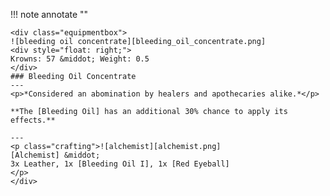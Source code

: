 !!! note annotate ""

    <div class="equipmentbox">
    ![bleeding oil concentrate][bleeding_oil_concentrate.png]
    <div style="float: right;">
    Krowns: 57 &middot; Weight: 0.5
    </div>
    ### Bleeding Oil Concentrate
    ---
    <p>*Considered an abomination by healers and apothecaries alike.*</p>

    **The [Bleeding Oil] has an additional 30% chance to apply its effects.**

    ---
    <p class="crafting">![alchemist][alchemist.png] 
    [Alchemist] &middot; 
    3x Leather, 1x [Bleeding Oil I], 1x [Red Eyeball]
    </p>
    </div>